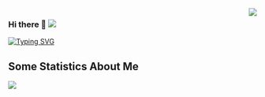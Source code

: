 <img src="https://github-readme-stats.vercel.app/api?username=Zerek-Cheng&show_icons=true&theme=radical" align="right">

### Hi there 👋 ![](https://komarev.com/ghpvc/?username=Zerek-Cheng)
[![Typing SVG](https://readme-typing-svg.demolab.com?font=Oswald&size=25&duration=1500&pause=3000&color=0E96F7&center=%E7%9C%9F%E7%9A%84&vCenter=%E7%9C%9F%E7%9A%84&width=350&lines=Here+is+Zerek-Cheng's+Github+Profile)](https://git.io/typing-svg)

**Some Statistics About Me**
---
![](https://github-readme-stats.vercel.app/api/top-langs/?username=Zerek-Cheng&layout=compact)
